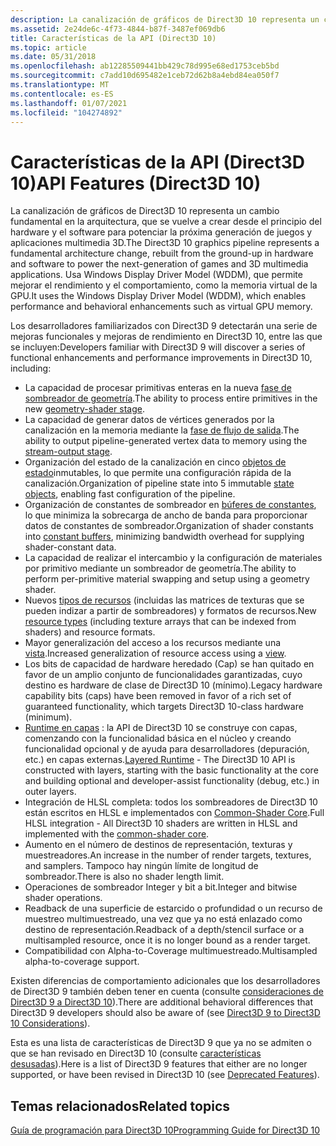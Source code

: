 ```yaml
---
description: La canalización de gráficos de Direct3D 10 representa un cambio fundamental en la arquitectura, que se vuelve a crear desde el principio del hardware y el software para potenciar la próxima generación de juegos y aplicaciones multimedia 3D.
ms.assetid: 2e24de6c-4f73-4844-b87f-3487ef069db6
title: Características de la API (Direct3D 10)
ms.topic: article
ms.date: 05/31/2018
ms.openlocfilehash: ab12285509441bb429c78d995e68ed1753ceb5bd
ms.sourcegitcommit: c7add10d695482e1ceb72d62b8a4ebd84ea050f7
ms.translationtype: MT
ms.contentlocale: es-ES
ms.lasthandoff: 01/07/2021
ms.locfileid: "104274892"
---
```

# <a name="api-features-direct3d-10"></a><span data-ttu-id="4492f-103">Características de la API (Direct3D 10)</span><span class="sxs-lookup"><span data-stu-id="4492f-103">API Features (Direct3D 10)</span></span>

<span data-ttu-id="4492f-104">La canalización de gráficos de Direct3D 10 representa un cambio fundamental en la arquitectura, que se vuelve a crear desde el principio del hardware y el software para potenciar la próxima generación de juegos y aplicaciones multimedia 3D.</span><span class="sxs-lookup"><span data-stu-id="4492f-104">The Direct3D 10 graphics pipeline represents a fundamental architecture change, rebuilt from the ground-up in hardware and software to power the next-generation of games and 3D multimedia applications.</span></span> <span data-ttu-id="4492f-105">Usa Windows Display Driver Model (WDDM), que permite mejorar el rendimiento y el comportamiento, como la memoria virtual de la GPU.</span><span class="sxs-lookup"><span data-stu-id="4492f-105">It uses the Windows Display Driver Model (WDDM), which enables performance and behavioral enhancements such as virtual GPU memory.</span></span>

<span data-ttu-id="4492f-106">Los desarrolladores familiarizados con Direct3D 9 detectarán una serie de mejoras funcionales y mejoras de rendimiento en Direct3D 10, entre las que se incluyen:</span><span class="sxs-lookup"><span data-stu-id="4492f-106">Developers familiar with Direct3D 9 will discover a series of functional enhancements and performance improvements in Direct3D 10, including:</span></span>

-   <span data-ttu-id="4492f-107">La capacidad de procesar primitivas enteras en la nueva [fase de sombreador de geometría](/previous-versions//bb205146(v=vs.85)).</span><span class="sxs-lookup"><span data-stu-id="4492f-107">The ability to process entire primitives in the new [geometry-shader stage](/previous-versions//bb205146(v=vs.85)).</span></span>
-   <span data-ttu-id="4492f-108">La capacidad de generar datos de vértices generados por la canalización en la memoria mediante la [fase de flujo de salida](../direct3d11/d3d10-graphics-programming-guide-output-stream-stage.md).</span><span class="sxs-lookup"><span data-stu-id="4492f-108">The ability to output pipeline-generated vertex data to memory using the [stream-output stage](../direct3d11/d3d10-graphics-programming-guide-output-stream-stage.md).</span></span>
-   <span data-ttu-id="4492f-109">Organización del estado de la canalización en cinco [objetos de estado](d3d10-graphics-programming-guide-api-features-state-objects.md)inmutables, lo que permite una configuración rápida de la canalización.</span><span class="sxs-lookup"><span data-stu-id="4492f-109">Organization of pipeline state into 5 immutable [state objects](d3d10-graphics-programming-guide-api-features-state-objects.md), enabling fast configuration of the pipeline.</span></span>
-   <span data-ttu-id="4492f-110">Organización de constantes de sombreador en [búferes de constantes](d3d10-graphics-programming-guide-resources-types.md), lo que minimiza la sobrecarga de ancho de banda para proporcionar datos de constantes de sombreador.</span><span class="sxs-lookup"><span data-stu-id="4492f-110">Organization of shader constants into [constant buffers](d3d10-graphics-programming-guide-resources-types.md), minimizing bandwidth overhead for supplying shader-constant data.</span></span>
-   <span data-ttu-id="4492f-111">La capacidad de realizar el intercambio y la configuración de materiales por primitivo mediante un sombreador de geometría.</span><span class="sxs-lookup"><span data-stu-id="4492f-111">The ability to perform per-primitive material swapping and setup using a geometry shader.</span></span>
-   <span data-ttu-id="4492f-112">Nuevos [tipos de recursos](d3d10-graphics-programming-guide-resources-types.md) (incluidas las matrices de texturas que se pueden indizar a partir de sombreadores) y formatos de recursos.</span><span class="sxs-lookup"><span data-stu-id="4492f-112">New [resource types](d3d10-graphics-programming-guide-resources-types.md) (including texture arrays that can be indexed from shaders) and resource formats.</span></span>
-   <span data-ttu-id="4492f-113">Mayor generalización del acceso a los recursos mediante una [vista](d3d10-graphics-programming-guide-resources-access-views.md).</span><span class="sxs-lookup"><span data-stu-id="4492f-113">Increased generalization of resource access using a [view](d3d10-graphics-programming-guide-resources-access-views.md).</span></span>
-   <span data-ttu-id="4492f-114">Los bits de capacidad de hardware heredado (Cap) se han quitado en favor de un amplio conjunto de funcionalidades garantizadas, cuyo destino es hardware de clase de Direct3D 10 (mínimo).</span><span class="sxs-lookup"><span data-stu-id="4492f-114">Legacy hardware capability bits (caps) have been removed in favor of a rich set of guaranteed functionality, which targets Direct3D 10-class hardware (minimum).</span></span>
-   <span data-ttu-id="4492f-115">[Runtime en capas](d3d10-graphics-programming-guide-api-features-layers.md) : la API de Direct3D 10 se construye con capas, comenzando con la funcionalidad básica en el núcleo y creando funcionalidad opcional y de ayuda para desarrolladores (depuración, etc.) en capas externas.</span><span class="sxs-lookup"><span data-stu-id="4492f-115">[Layered Runtime](d3d10-graphics-programming-guide-api-features-layers.md) - The Direct3D 10 API is constructed with layers, starting with the basic functionality at the core and building optional and developer-assist functionality (debug, etc.) in outer layers.</span></span>
-   <span data-ttu-id="4492f-116">Integración de HLSL completa: todos los sombreadores de Direct3D 10 están escritos en HLSL e implementados con [Common-Shader Core](../direct3dhlsl/dx-graphics-hlsl-common-core.md).</span><span class="sxs-lookup"><span data-stu-id="4492f-116">Full HLSL integration - All Direct3D 10 shaders are written in HLSL and implemented with the [common-shader core](../direct3dhlsl/dx-graphics-hlsl-common-core.md).</span></span>
-   <span data-ttu-id="4492f-117">Aumento en el número de destinos de representación, texturas y muestreadores.</span><span class="sxs-lookup"><span data-stu-id="4492f-117">An increase in the number of render targets, textures, and samplers.</span></span> <span data-ttu-id="4492f-118">Tampoco hay ningún límite de longitud de sombreador.</span><span class="sxs-lookup"><span data-stu-id="4492f-118">There is also no shader length limit.</span></span>
-   <span data-ttu-id="4492f-119">Operaciones de sombreador Integer y bit a bit.</span><span class="sxs-lookup"><span data-stu-id="4492f-119">Integer and bitwise shader operations.</span></span>
-   <span data-ttu-id="4492f-120">Readback de una superficie de estarcido o profundidad o un recurso de muestreo multimuestreado, una vez que ya no está enlazado como destino de representación.</span><span class="sxs-lookup"><span data-stu-id="4492f-120">Readback of a depth/stencil surface or a multisampled resource, once it is no longer bound as a render target.</span></span>
-   <span data-ttu-id="4492f-121">Compatibilidad con Alpha-to-Coverage multimuestreado.</span><span class="sxs-lookup"><span data-stu-id="4492f-121">Multisampled alpha-to-coverage support.</span></span>

<span data-ttu-id="4492f-122">Existen diferencias de comportamiento adicionales que los desarrolladores de Direct3D 9 también deben tener en cuenta (consulte [consideraciones de Direct3D 9 a Direct3D 10](d3d10-graphics-programming-guide-d3d9-to-d3d10-considerations.md)).</span><span class="sxs-lookup"><span data-stu-id="4492f-122">There are additional behavioral differences that Direct3D 9 developers should also be aware of (see [Direct3D 9 to Direct3D 10 Considerations](d3d10-graphics-programming-guide-d3d9-to-d3d10-considerations.md)).</span></span>

<span data-ttu-id="4492f-123">Esta es una lista de características de Direct3D 9 que ya no se admiten o que se han revisado en Direct3D 10 (consulte [características desusadas](d3d10-graphics-programming-guide-api-features-deprecated.md)).</span><span class="sxs-lookup"><span data-stu-id="4492f-123">Here is a list of Direct3D 9 features that either are no longer supported, or have been revised in Direct3D 10 (see [Deprecated Features](d3d10-graphics-programming-guide-api-features-deprecated.md)).</span></span>

## <a name="related-topics"></a><span data-ttu-id="4492f-124">Temas relacionados</span><span class="sxs-lookup"><span data-stu-id="4492f-124">Related topics</span></span>

<dl> <dt>

[<span data-ttu-id="4492f-125">Guía de programación para Direct3D 10</span><span class="sxs-lookup"><span data-stu-id="4492f-125">Programming Guide for Direct3D 10</span></span>](d3d10-graphics-programming-guide.md)
</dt> </dl>

 

 
